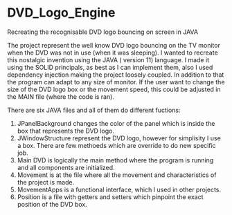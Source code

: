 # DVD_Logo_Engine
Recreating the recognisable DVD logo bouncing on screen in JAVA 

The project represent the well know DVD logo bouncing on the TV monitor when the DVD was not in use (when it was sleeping). I wanted to recreate this nostalgic invention using the JAVA ( version 11) language. I made it using the SOLID principals, as best as I can implement them, also I used dependency injection making the project loosely coupled. In addition to that the program can adapt to any size of monitor. If the user want to change the size of the DVD logo box or the movement speed, this could be adjusted in the MAIN file (where the code is ran).

There are six JAVA files and all of them do different fuctions:

1. JPanelBackground changes the color of the panel which is inside the box that represents the DVD logo. 
2. JWindowStructure represent the DVD logo, however for simplisity I use a box. There are few methoeds which are override to do new specific job.
3. Main DVD is logically the main method where the program is running and all components are initialized.
4. Movement is at the file where all the movement and characteristics of the project is made.
5. MovementApps is a functional interface, which I used in other projects.
6. Position is a file with getters and setters which pinpoint the exact position of the DVD box.
